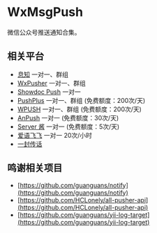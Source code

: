 # WxMsgPush
微信公众号推送通知合集。

## 相关平台
* [息知](https://xz.qqoq.net/#/index) 一对一、群组
* [WxPusher](https://wxpusher.zjiecode.com/docs/#/) 一对一、群组
* [Showdoc Push](https://push.showdoc.com.cn/#/) 一对一
* [PushPlus](https://www.pushplus.plus/) 一对一、群组    (免费额度：200次/天)
* [WPUSH](https://wpush.cn/) 一对一、群组    (免费额度：200次/天) 
* [AnPush](https://anpush.com/) 一对一    (免费额度：30次/天)  
* [Server 酱](https://sct.ftqq.com) 一对一    (免费额度：5次/天)
* [爱语飞飞](https://iyuu.cn/) 一对一  20次/小时  
* [一封传话](https://www.phprm.com/push/h5/)

## 鸣谢相关项目
* [https://github.com/guanguans/notify](https://github.com/guanguans/notify)
* [https://github.com/HCLonely/all-pusher-api](https://github.com/HCLonely/all-pusher-api)
* [https://github.com/guanguans/yii-log-target](https://github.com/guanguans/yii-log-target)
